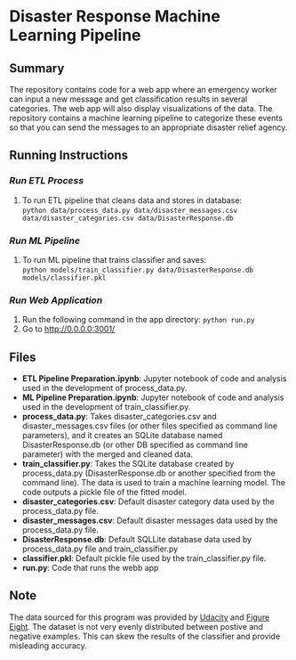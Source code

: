 # Disaster Response Machine Learning Pipeline

## Summary
The repository contains code for a web app where an emergency worker can input a new message and get classification results in several categories. The web app will also display visualizations of the data.  The repository contains a machine learning pipeline to categorize these events so that you can send the messages to an appropriate disaster relief agency.

## Running Instructions
### ***Run ETL Process***
1. To run ETL pipeline that cleans data and stores in database:<br>
`python data/process_data.py data/disaster_messages.csv data/disaster_categories.csv data/DisasterResponse.db`

### ***Run ML Pipeline***
1. To run ML pipeline that trains classifier and saves:<br>
`python models/train_classifier.py data/DisasterResponse.db models/classifier.pkl`

### ***Run Web Application***
1. Run the following command in the app directory:
    `python run.py`
2. Go to http://0.0.0.0:3001/


## Files
* **ETL Pipeline Preparation.ipynb**: Jupyter notebook of code and analysis used in the development of process_data.py.
* **ML Pipeline Preparation.ipynb**: Jupyter notebook of code and analysis used in the development of train_classifier.py.
* **process_data.py**: Takes disaster_categories.csv and disaster_messages.csv files (or other files specified as command line parameters), and it creates an SQLite database named DisasterResponse.db (or other DB specified as command line parameter) with the merged and cleaned data.
* **train_classifier.py**: Takes the SQLite database created by process_data.py (DisasterResponse.db or another specified from the command line).  The data is used to train a machine learning model.  The code outputs a pickle file of the fitted model.
* **disaster_categories.csv**: Default disaster category data used by the process_data.py file.
* **disaster_messages.csv**: Default disaster messages data used by the process_data.py file.
* **DisasterResponse.db**: Default SQLLite database data used by process_data.py file and train_classifier.py
* **classifier.pkl**: Default pickle file used by the train_classifier.py file.
* **run.py**: Code that runs the webb app


## Note
The data sourced for this program was provided by [Udacity](https://www.udacity.com) and [Figure Eight](https://www.figure-eight.com/).  The dataset is not very evenly distributed between postive and negative examples.  This can skew the results of the classifier and provide misleading accuracy.
